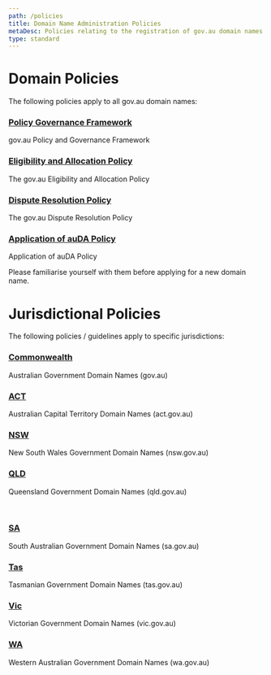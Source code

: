 ```yaml
---
path: /policies
title: Domain Name Administration Policies
metaDesc: Policies relating to the registration of gov.au domain names across Australia
type: standard
---
```

<div class="container-fluid">
  <div class="row">

# Domain Policies 

  </div>    
  <div class="row">
    <p class="intro">
         The following policies apply to all gov.au domain names:
    </p>
    </div>
    <div class="row">
        <div class="match-height">
            <div class="col-md-3">
                <p class="intro">
                </p>
                <div class="au-card au-body au-card--shadow au-card--clickable">
                    <div class="au-card__inner">
                        <h3 class="au-card__title"><a class="au-card--clickable__link" href="/policies/govau-policy-and-governance-framework">Policy Governance Framework</a></h3>
                        <p>
                            gov.au Policy and Governance Framework
                        </p>
                    </div>
                </div>
            </div>
            <div class="col-md-3">
                <div class="au-card au-body au-card--shadow au-card--clickable">
                    <div class="au-card__inner">
                        <h3 class="au-card__title"><a class="au-card--clickable__link" href="/policies/govau-eligibility-and-allocation-policy">Eligibility and Allocation Policy</a></h3>
                        <p>
                            The gov.au Eligibility and Allocation Policy
                        </p>
                    </div>
                </div>
            </div>
            <div class="col-md-3">
                <div class="au-card au-body au-card--shadow au-card--clickable">
                    <div class="au-card__inner">
                        <h3 class="au-card__title"><a class="au-card--clickable__link" href="/policies/govau-dispute-resolution-policy">Dispute Resolution Policy</a></h3>
                        <p>
                            The gov.au Dispute Resolution Policy
                        </p>
                    </div>
                </div>
            </div>
            <div class="col-md-3">
                <div class="au-card au-body au-card--shadow au-card--clickable">
                    <div class="au-card__inner">
                        <h3 class="au-card__title"><a class="au-card--clickable__link" href="/policies/application-of-auDA-policy">Application of auDA Policy</a></h3>
                        <p>
                            Application of auDA Policy
                        </p>
                    </div>
                </div>
            </div>
            <p class="intro">
                Please familiarise yourself with them before applying for a new domain name.
            </p>
        </div>
    </div>
</div>
<div class="container-fluid">
   <div class="row">

# Jurisdictional Policies

   </div>
    <div class="row">
        <p class="intro">
            The following policies / guidelines apply to specific jurisdictions:
        </p>
    </div>
    <div class="row">
        <div class="match-height">
            <div class="col-md-3">
                <div class="au-card au-body au-card--shadow au-card--clickable">
                    <div class="au-card__inner">
                        <h3 class="au-card__title"><a class="au-card--clickable__link" href="/policies/australian-government-domain-names">Commonwealth</a></h3>
                        <p>
                            Australian Government Domain Names (gov.au)
                        </p>
                    </div>
                </div>
            </div>
            <div class="col-md-3">
                <div class="au-card au-body au-card--shadow au-card--clickable">
                    <div class="au-card__inner">
                        <h3 class="au-card__title"><a class="au-card--clickable__link" href="http://www.cmtedd.act.gov.au/shared-services/domain-names" target="_blank">ACT</a></h3>
                        <p>
                            Australian Capital Territory Domain Names (act.gov.au)
                        </p>
                    </div>
                </div>
            </div>
            <div class="col-md-3">
                <div class="au-card au-body au-card--shadow au-card--clickable">
                    <div class="au-card__inner">
                        <h3 class="au-card__title"><a class="au-card--clickable__link" href="https://www.nsw.gov.au/nsw-government-communications/nswgovau-domain-names" target="_blank">NSW</a></h3>
                        <p>
                            New South Wales Government Domain Names (nsw.gov.au)
                        </p>
                    </div>
                </div>
            </div>
            <div class="col-md-3">
                <div class="au-card au-body au-card--shadow au-card--clickable">
                    <div class="au-card__inner">
                        <h3 class="au-card__title"><a class="au-card--clickable__link" href="https://www.qgcio.qld.gov.au/documents/domain-name-registration-standard" target="_blank">QLD</a></h3>
                        <p>
                            Queensland Government Domain Names (qld.gov.au)
                        </p>
                    </div>
                </div>
            </div>
        </div>
    </div>
    <br>
    <div class="row">
            <div class="match-height">
            <div class="col-md-3">
                <div class="au-card au-body au-card--shadow au-card--clickable">
                    <div class="au-card__inner">
                        <h3 class="au-card__title"><a class="au-card--clickable__link" href="https://www.dpc.sa.gov.au/responsibilities/ict-digital-cyber-security/policies-and-guidelines/website" target="_blank">SA</a></h3>
                        <p>
                            South Australian Government Domain Names (sa.gov.au)
                        </p>
                    </div>
                </div>
            </div>
            <div class="col-md-3">
                <div class="au-card au-body au-card--shadow au-card--clickable">
                    <div class="au-card__inner">
                        <h3 class="au-card__title"><a class="au-card--clickable__link" href="http://www.communications.tas.gov.au/channels/websites" target="_blank">Tas</a></h3>
                        <p>
                            Tasmanian Government Domain Names (tas.gov.au)
                        </p>
                    </div>
                </div>
            </div>
            <div class="col-md-3">
                <div class="au-card au-body au-card--shadow au-card--clickable">
                    <div class="au-card__inner">
                        <h3 class="au-card__title"><a class="au-card--clickable__link" href="https://www.vic.gov.au/apply-domain-name" target="_blank">Vic</a></h3>
                        <p>
                            Victorian Government Domain Names (vic.gov.au)
                        </p>
                    </div>
                </div>
            </div>
            <div class="col-md-3">
                <div class="au-card au-body au-card--shadow au-card--clickable">
                    <div class="au-card__inner">
                        <h3 class="au-card__title"><a class="au-card--clickable__link" href="https://www.wa.gov.au/government/publications/domain-name-standard" target="_blank">WA</a></h3>
                        <p>
                            Western Australian Government Domain Names (wa.gov.au)
                        </p>
                    </div>
                </div>
            </div>          
        </div>
    </div>
</div>